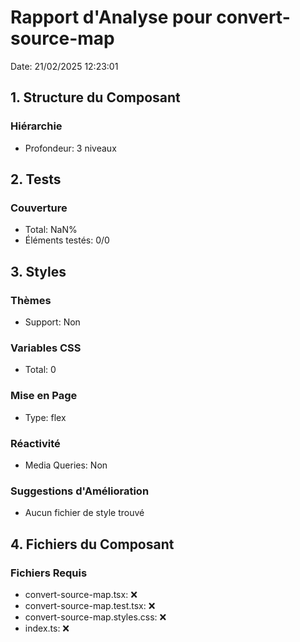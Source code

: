 # Rapport d'Analyse pour convert-source-map

Date: 21/02/2025 12:23:01

## 1. Structure du Composant

### Hiérarchie

- Profondeur: 3 niveaux

## 2. Tests

### Couverture

- Total: NaN%
- Éléments testés: 0/0

## 3. Styles

### Thèmes

- Support: Non

### Variables CSS

- Total: 0

### Mise en Page

- Type: flex

### Réactivité

- Media Queries: Non

### Suggestions d'Amélioration

- Aucun fichier de style trouvé

## 4. Fichiers du Composant

### Fichiers Requis

- convert-source-map.tsx: ❌
- convert-source-map.test.tsx: ❌
- convert-source-map.styles.css: ❌
- index.ts: ❌
